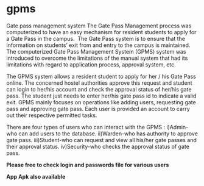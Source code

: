# gpms
Gate pass management system
The Gate Pass Management process was computerized to have an easy mechanism for resident students to apply for a Gate Pass in the campus. 
The Gate Pass system is to ensure that the information on students’ exit from and entry to the campus is maintained. 
The computerized Gate Pass Management System (GPMS) system was introduced to overcome the limitations of the manual system that had its limitations with regard to application process, approval system, etc.


The GPMS system allows a resident student to apply for her / his Gate Pass online. The concerned hostel authorities approve this request and student can login to her/his account and check the approval status of her/his gate pass. The student just needs to enter her/his gate pass id to    indicate a valid exit. GPMS mainly focuses on operations like adding users, requesting gate pass and    approving gate pass. Each user is provided an account to carry out their respective permitted tasks.


There are four types of users who can interact with the GPMS :
i)Admin-who can add users to the database.
ii)Warden-who has authority to approve gate pass.
iii)Student-who can request and view all his/her gate passes and  their approval status.
iv)Security-who checks the approval status of gate pass.

**Please free to check login and passwords file for various users**

**App Apk also available**
